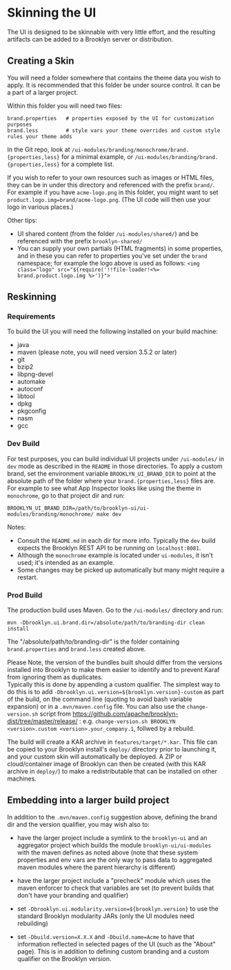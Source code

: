 # Skinning the UI

The UI is designed to be skinnable with very little effort, and the resulting artifacts can be added to a Brooklyn server or distribution.

## Creating a Skin

You will need a folder somewhere that contains the theme data you wish to apply.  It is recommended that this folder be under source control.  It can be a part of a larger project.

Within this folder you will need two files:

    brand.properties   # properties exposed by the UI for customization purposes
    brand.less         # style vars your theme overrides and custom style rules your theme adds

In the Git repo, look at `/ui-modules/branding/monochrome/brand.{properties,less}` for a minimal example,
or `/ui-modules/branding/brand.{properties,less}` for a complete list.

If you wish to refer to your own resources such as images or HTML files, they can be in under this directory and referenced with the prefix `brand/`.
For example if you have `acme-logo.png` in this folder, you might want to set `product.logo.img=brand/acme-logo.png`.
(The UI code will then use your logo in various places.)

Other tips:

* UI shared content (from the folder `/ui-modules/shared/`) and be referenced with the prefix `brooklyn-shared/`
* You can supply your own partials (HTML fragments) in some properties, and in these you can refer to properties you've set
  under the `brand` namespace; for example the logo above is used as follows: `<img class="logo" src="${require('!!file-loader!<%= brand.product.logo.img %>')}">`

## Reskinning

### Requirements
To build the UI you will need the following installed on your build machine:
* java
* maven (please note, you will need version 3.5.2 or later)
* git
* bzip2
* libpng-devel
* automake     
* autoconf
* libtool
* dpkg
* pkgconfig
* nasm
* gcc

### Dev Build

For test purposes, you can build individual UI projects under `/ui-modules/` in `dev` mode as described in the `README` in those directories.
To apply a custom brand, set the environment variable `BROOKLYN_UI_BRAND_DIR` to point at the absolute path of the folder where your `brand.{properties,less}` files are.
For example to see what App Inspector looks like using the theme in `monochrome`, go to that project dir and run:

    BROOKLYN_UI_BRAND_DIR=/path/to/brooklyn-ui/ui-modules/branding/monochrome/ make dev

Notes:

* Consult the `README.md` in each dir for more info.  Typically the `dev` build expects the Brooklyn REST API to be running on `localhost:8081`.
* Although the `monochrome` example is located under `ui-modules`, it isn't used; it's intended as an example.
* Some changes may be picked up automatically but many might require a restart.


### Prod Build

The production build uses Maven.  Go to the `/ui-modules/` directory and run:

    mvn -Dbrooklyn.ui.brand.dir=/absolute/path/to/branding-dir clean install

The "/absolute/path/to/branding-dir" is the folder containing `brand.properties` and `brand.less` created above.

Please Note, the version of the bundles built should differ from the versions installed into Brooklyn to make them easier to identify 
and to prevent Karaf from ignoring them as duplicates.  
Typically this is done by appending a custom qualifier.
The simplest way to do this is to add `-Dbrooklyn.ui.version=${brooklyn.version}-custom` as part of the build,
on the command line (quoting to avoid bash variable expansion) or in a `.mvn/maven.config` file.
You can also use the `change-version.sh` script from https://github.com/apache/brooklyn-dist/tree/master/release/ :
e.g. `change-version.sh BROOKLYN <version>.custom <version>.your_company.1`, follwed by a rebuild. 

The build will create a KAR archive in `features/target/*.kar`.
This file can be copied to your Brooklyn install's `deploy/` directory prior to launching it, and your custom skin will automatically be deployed.
A ZIP or cloud/container image of Brooklyn can then be created (with this KAR archive in `deploy/`) to make a redistributable that can be installed on other machines.


## Embedding into a larger build project

In addition to the `.mvn/maven.config` suggestion above, defining the brand dir and the version qualifier, you may wish also to:

* have the larger project include a symlink to the `brooklyn-ui` and an aggregator project which
  builds the module `brooklyn-ui/ui-modules` with the maven defines as noted above
  (note that these system properties and env vars are the only way to pass data to aggregated maven modules where the parent hierarchy is different)

* have the larger project include a "precheck" module which uses the maven enforcer to check that variables are set
  (to prevent builds that don't have your branding and qualifier)

* set `-Dbrooklyn.ui.modularity.version=${brooklyn.version}` to use the standard Brooklyn modularity JARs
  (only the UI modules need rebuilding)

* set `-Dbuild.version=X.X.X` and `-Dbuild.name=Acme` to have that information reflected
  in selected pages of the UI (such as the "About" page).  This is in addition to defining custom branding and a custom qualifier on the Brooklyn version.

<!--
  Licensed to the Apache Software Foundation (ASF) under one
  or more contributor license agreements.  See the NOTICE file
  distributed with this work for additional information
  regarding copyright ownership.  The ASF licenses this file
  to you under the Apache License, Version 2.0 (the
  "License"); you may not use this file except in compliance
  with the License.  You may obtain a copy of the License at

      http://www.apache.org/licenses/LICENSE-2.0

  Unless required by applicable law or agreed to in writing,
  software distributed under the License is distributed on an
  "AS IS" BASIS, WITHOUT WARRANTIES OR CONDITIONS OF ANY
  KIND, either express or implied.  See the License for the
  specific language governing permissions and limitations
  under the License.
-->
